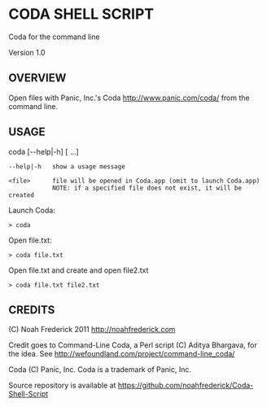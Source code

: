 CODA SHELL SCRIPT
=================
Coda for the command line

Version 1.0


OVERVIEW
-----------------
Open files with Panic, Inc.'s Coda <http://www.panic.com/coda/> from the command line.


USAGE
-----------------
coda [--help|-h] [<file> ...]

	--help|-h   show a usage message

	<file>      file will be opened in Coda.app (omit to launch Coda.app)
	            NOTE: if a specified file does not exist, it will be created

Launch Coda:

	> coda

Open file.txt:

	> coda file.txt

Open file.txt and create and open file2.txt

	> coda file.txt file2.txt


CREDITS
-----------------
(C) Noah Frederick 2011 <http://noahfrederick.com>

Credit goes to Command-Line Coda, a Perl script (C) Aditya Bhargava, for the idea.
See <http://wefoundland.com/project/command-line_coda/>

Coda (C) Panic, Inc. Coda is a trademark of Panic, Inc.



Source repository is available at <https://github.com/noahfrederick/Coda-Shell-Script>